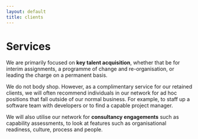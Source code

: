 ```yaml
---
layout: default
title: clients
---
```


# Services

We are primarily focused on **key talent acquisition**, whether that be for interim
assignments, a programme of change and re-organisation, or leading the charge
on a permanent basis.

We do not body shop. However, as a complimentary service for our retained clients,
we will often recommend individuals in our network for ad hoc positions that fall
outside of our normal business. For example, to staff up a software team with
developers or to find a capable project manager.

We will also utilise our network for **consultancy engagements** such as capability
assessments, to look at features such as organisational readiness, culture, process
and people.
